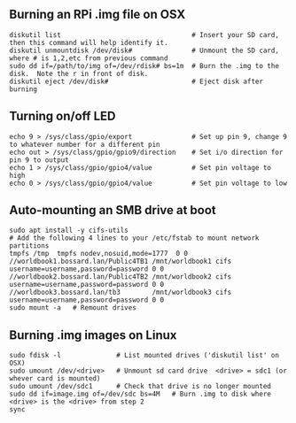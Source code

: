 ## Burning an RPi .img file on OSX

    diskutil list                                 # Insert your SD card, then this command will help identify it.
    diskutil unmountdisk /dev/disk#               # Unmount the SD card, where # is 1,2,etc from previous command
    sudo dd if=/path/to/img of=/dev/rdisk# bs=1m  # Burn the .img to the disk.  Note the r in front of disk.
    diskutil eject /dev/disk#                     # Eject disk after burning

## Turning on/off LED

    echo 9 > /sys/class/gpio/export               # Set up pin 9, change 9 to whatever number for a different pin
    echo out > /sys/class/gpio/gpio9/direction    # Set i/o direction for pin 9 to output
    echo 1 > /sys/class/gpio/gpio4/value          # Set pin voltage to high
    echo 0 > /sys/class/gpio/gpio4/value          # Set pin voltage to low
    
## Auto-mounting an SMB drive at boot
    sudo apt install -y cifs-utils
    # Add the following 4 lines to your /etc/fstab to mount network partitions
    tmpfs /tmp  tmpfs nodev,nosuid,mode=1777  0 0
    //worldbook1.bossard.lan/Public4TB1 /mnt/worldbook1 cifs username=username,password=password 0 0
    //worldbook2.bossard.lan/Public4TB2 /mnt/worldbook2 cifs username=username,password=password 0 0
    //worldbook3.bossard.lan/tb3        /mnt/worldbook3 cifs username=username,password=password 0 0
    sudo mount -a   # Remount drives

## Burning .img images on Linux
    sudo fdisk -l              # List mounted drives ('diskutil list' on OSX)
    sudo umount /dev/<drive>   # Unmount sd card drive  <drive> = sdc1 (or whever card is mounted)
    sudo umount /dev/sdc1      # Check that drive is no longer mounted
    sudo dd if=image.img of=/dev/sdc bs=4M   # Burn .img to disk where <drive> is the <drive> from step 2
    sync
